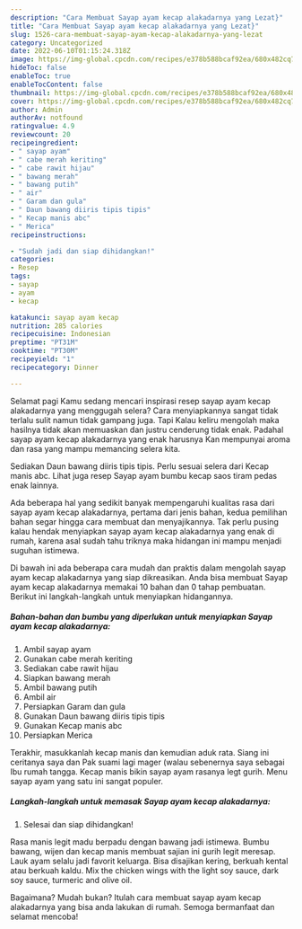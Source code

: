 ```yaml
---
description: "Cara Membuat Sayap ayam kecap alakadarnya yang Lezat}"
title: "Cara Membuat Sayap ayam kecap alakadarnya yang Lezat}"
slug: 1526-cara-membuat-sayap-ayam-kecap-alakadarnya-yang-lezat
category: Uncategorized
date: 2022-06-10T01:15:24.318Z
image: https://img-global.cpcdn.com/recipes/e378b588bcaf92ea/680x482cq70/sayap-ayam-kecap-alakadarnya-foto-resep-utama.jpg
hideToc: false
enableToc: true
enableTocContent: false
thumbnail: https://img-global.cpcdn.com/recipes/e378b588bcaf92ea/680x482cq70/sayap-ayam-kecap-alakadarnya-foto-resep-utama.jpg
cover: https://img-global.cpcdn.com/recipes/e378b588bcaf92ea/680x482cq70/sayap-ayam-kecap-alakadarnya-foto-resep-utama.jpg
author: Admin
authorAv: notfound
ratingvalue: 4.9
reviewcount: 20
recipeingredient:
- " sayap ayam"
- " cabe merah keriting"
- " cabe rawit hijau"
- " bawang merah"
- " bawang putih"
- " air"
- " Garam dan gula"
- " Daun bawang diiris tipis tipis"
- " Kecap manis abc"
- " Merica"
recipeinstructions:

- "Sudah jadi dan siap dihidangkan!"
categories:
- Resep
tags:
- sayap
- ayam
- kecap

katakunci: sayap ayam kecap 
nutrition: 285 calories
recipecuisine: Indonesian
preptime: "PT31M"
cooktime: "PT30M"
recipeyield: "1"
recipecategory: Dinner

---
```



Selamat pagi Kamu sedang mencari inspirasi resep sayap ayam kecap alakadarnya yang menggugah selera? Cara menyiapkannya sangat tidak terlalu sulit namun tidak gampang juga. Tapi Kalau keliru mengolah maka hasilnya tidak akan memuaskan dan justru cenderung tidak enak. Padahal sayap ayam kecap alakadarnya yang enak harusnya Kan mempunyai aroma dan rasa yang mampu memancing selera kita.


Sediakan Daun bawang diiris tipis tipis. Perlu sesuai selera dari Kecap manis abc. Lihat juga resep Sayap ayam bumbu kecap saos tiram pedas enak lainnya.

Ada beberapa hal yang sedikit banyak mempengaruhi kualitas rasa dari sayap ayam kecap alakadarnya, pertama dari jenis bahan, kedua pemilihan bahan segar hingga cara membuat dan menyajikannya. Tak perlu pusing kalau hendak menyiapkan sayap ayam kecap alakadarnya yang enak di rumah, karena asal sudah tahu triknya maka hidangan ini mampu menjadi suguhan istimewa.


Di bawah ini ada beberapa cara mudah dan praktis dalam mengolah sayap ayam kecap alakadarnya yang siap dikreasikan. Anda bisa membuat Sayap ayam kecap alakadarnya memakai 10 bahan dan 0 tahap pembuatan. Berikut ini langkah-langkah untuk menyiapkan hidangannya.

<!--inarticleads1-->

##### Bahan-bahan dan bumbu yang diperlukan untuk menyiapkan Sayap ayam kecap alakadarnya:

1. Ambil  sayap ayam
1. Gunakan  cabe merah keriting
1. Sediakan  cabe rawit hijau
1. Siapkan  bawang merah
1. Ambil  bawang putih
1. Ambil  air
1. Persiapkan  Garam dan gula
1. Gunakan  Daun bawang diiris tipis tipis
1. Gunakan  Kecap manis abc
1. Persiapkan  Merica


Terakhir, masukkanlah kecap manis dan kemudian aduk rata. Siang ini ceritanya saya dan Pak suami lagi mager (walau sebenernya saya sebagai Ibu rumah tangga. Kecap manis bikin sayap ayam rasanya legt gurih. Menu sayap ayam yang satu ini sangat populer. 

<!--inarticleads2-->

##### Langkah-langkah untuk memasak Sayap ayam kecap alakadarnya:


1. Selesai dan siap dihidangkan!

Rasa manis legit madu berpadu dengan bawang jadi istimewa. Bumbu bawang, wijen dan kecap manis membuat sajian ini gurih legit meresap. Lauk ayam selalu jadi favorit keluarga. Bisa disajikan kering, berkuah kental atau berkuah kaldu. Mix the chicken wings with the light soy sauce, dark soy sauce, turmeric and olive oil. 

Bagaimana? Mudah bukan? Itulah cara membuat sayap ayam kecap alakadarnya yang bisa anda lakukan di rumah. Semoga bermanfaat dan selamat mencoba!
